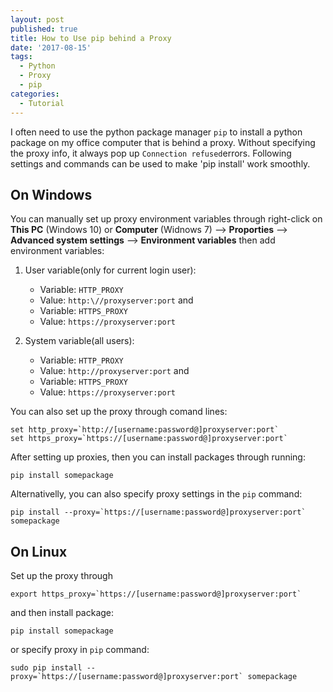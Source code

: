 ```yaml
---
layout: post
published: true
title: How to Use pip behind a Proxy
date: '2017-08-15'
tags:
  - Python
  - Proxy
  - pip
categories:
  - Tutorial
---
```

I often need to use the python package manager `pip` to install a python package on my office computer that is behind a proxy. Without specifying the proxy info, it always pop up `Connection refused`errors. Following settings and commands can be used to make 'pip install' work smoothly.
<!--more-->

## On Windows
You can manually set up proxy environment variables through right-click on **This PC** (Windows 10) or **Computer** (Widnows 7) --> **Proporties** --> **Advanced system settings** --> **Environment variables** then add environment variables:

1. User variable(only for current login user):

    - Variable: `HTTP_PROXY`
    - Value: `http:\//proxyserver:port`
   and 
    - Variable: `HTTPS_PROXY`
    - Value: `https://proxyserver:port`
2. System variable(all users):

    - Variable: `HTTP_PROXY`
    - Value: `http://proxyserver:port`
   and 
    - Variable: `HTTPS_PROXY`
    - Value: `https://proxyserver:port`

You can also set up the proxy through comand lines:

~~~
set http_proxy=`http://[username:password@]proxyserver:port`
set https_proxy=`https://[username:password@]proxyserver:port`
~~~

After setting up proxies, then you can install packages through running:
~~~
pip install somepackage
~~~

Alternativelly, you can also specify proxy settings in the `pip` command:

~~~
pip install --proxy=`https://[username:password@]proxyserver:port` somepackage
~~~

## On Linux
Set up the proxy through

~~~
export https_proxy=`https://[username:password@]proxyserver:port`
~~~

and then install package:

~~~
pip install somepackage
~~~

or specify proxy in `pip` command:

~~~
sudo pip install --proxy=`https://[username:password@]proxyserver:port` somepackage
~~~
